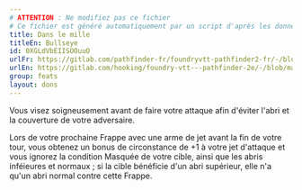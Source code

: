 ```yaml
---
# ATTENTION : Ne modifiez pas ce fichier
# Ce fichier est généré automatiquement par un script d'après les données du module Foundry VTT officiel et de sa traduction
title: Dans le mille
titleEn: Bullseye
id: 0XGLdVbEIISOOuuO
urlFr: https://gitlab.com/pathfinder-fr/foundryvtt-pathfinder2-fr/-/blob/master/data/feats/0XGLdVbEIISOOuuO.htm
urlEn: https://gitlab.com/hooking/foundry-vtt---pathfinder-2e/-/blob/master/packs/data/feats.db/bullseye.json
group: feats
layout: dons
---
```

Vous visez soigneusement avant de faire votre attaque afin d'éviter l'abri et la couverture de votre adversaire.

Lors de votre prochaine <a class="entity-link" data-pack="pf2e.actionspf2e" data-id="VjxZFuUXrCU94MWR" draggable="true">Frappe</a> avec une arme de jet avant la fin de votre tour, vous obtenez un bonus de circonstance de +1 à votre jet d'attaque et vous ignorez la condition <a class="entity-link" data-pack="pf2e.conditionspf2e" data-id="DmAIPqOBomZ7H95W" draggable="true"><i class="fas fa-book-open"></i>Masquée</a> de votre cible, ainsi que les abris inféieures et normaux ; si la cible bénéficie d'un abri supérieur, elle n'a qu'un abri normal contre cette Frappe.


